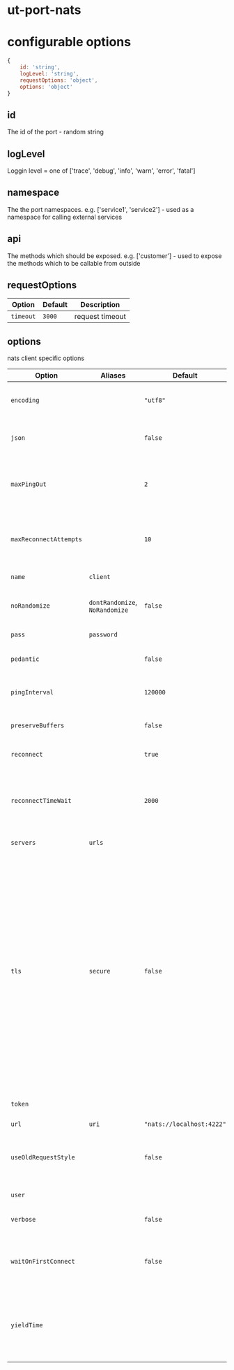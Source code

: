 # ut-port-nats

# configurable options




```js
{
    id: 'string',
    logLevel: 'string',
    requestOptions: 'object',
    options: 'object'
}
```

## id
The id of the port - random string

## logLevel
Loggin level = one of ['trace', 'debug', 'info', 'warn', 'error', 'fatal']

## namespace
The the port namespaces. e.g. ['service1', 'service2'] - used as a namespace for calling external services

## api
The methods which should be exposed. e.g. ['customer'] - used to expose the methods which to be callable from outside

## requestOptions

| Option                 | Default                   | Description
|--------                |---------                  |---------
| `timeout`              | `3000`                    | request timeout

## options

nats client specific options

| Option                 | Aliases                                      | Default                   | Description
|--------                |---------                                     |---------                  |------------
| `encoding`             |                                              | `"utf8"`                  | Encoding specified by the client to encode/decode data
| `json`                 |                                              | `false`                   | If true, message payloads are converted to/from JSON
| `maxPingOut`           |                                              | `2`                       | Max number of pings the client will allow unanswered before rasing a stale connection error
| `maxReconnectAttempts` |                                              | `10`                      | Sets the maximun number of reconnect attempts. The value of `-1` specifies no limit
| `name`                 | `client`                                     |                           | Optional client name
| `noRandomize`          | `dontRandomize`, `NoRandomize`               | `false`                   | If set, the order of user-specified servers is randomized.
| `pass`                 | `password`                                   |                           | Sets the password for a connection
| `pedantic`             |                                              | `false`                   | Turns on strict subject format checks
| `pingInterval`         |                                              | `120000`                  | Number of milliseconds between client-sent pings
| `preserveBuffers`      |                                              | `false`                   | If true, data for a message is returned as Buffer
| `reconnect`            |                                              | `true`                    | If false server will not attempt reconnecting
| `reconnectTimeWait`    |                                              | `2000`                    | If disconnected, the client will wait the specified number of milliseconds between reconnect attempts
| `servers`              | `urls`                                       |                           | Array of connection `url`s
| `tls`                  | `secure`                                     | `false`                   | This property can be a boolean or an Object. If true the client requires a TLS connection. If false a non-tls connection is required.  The value can also be an object specifying TLS certificate data. The properties `ca`, `key`, `cert` should contain the certificate file data. `ca` should be provided for self-signed certificates. `key` and `cert` are required for client provided certificates. `rejectUnauthorized` if `true` validates server's credentials
| `token`                |                                              |                           | Sets a authorization token for a connection
| `url`                  | `uri`                                        | `"nats://localhost:4222"` | Connection url
| `useOldRequestStyle`   |                                              | `false`                   | If set to `true` calls to `request()` and `requestOne()` will create an inbox subscription per call.
| `user`                 |                                              |                           | Sets the username for a connection
| `verbose`              |                                              | `false`                   | Turns on `+OK` protocol acknowledgements
| `waitOnFirstConnect`   |                                              | `false`                   | If `true` the server will fall back to a reconnect mode if it fails its first connection attempt.
| `yieldTime`            |                                              |                           | If set, processing will yield at least the specified number of milliseconds to IO callbacks before processing inbound messages